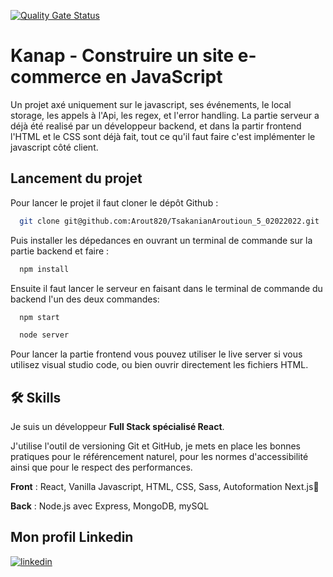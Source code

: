 [![Quality Gate Status](https://sonarcloud.io/api/project_badges/measure?project=Arout820_TsakanianAroutioun_5_02022022&metric=alert_status)](https://sonarcloud.io/summary/new_code?id=Arout820_TsakanianAroutioun_5_02022022)
# Kanap - Construire un site e-commerce en JavaScript

Un projet axé uniquement sur le javascript, ses événements, le local storage, les appels à l'Api, 
les regex, et l'error handling. La partie serveur a déjà été realisé par un développeur backend, 
et dans la partir frontend l'HTML et le CSS sont déjà fait, tout ce qu'il faut faire c'est implémenter le javascript côté client.  

## Lancement du projet

Pour lancer le projet il faut cloner le dépôt Github : 

```bash
  git clone git@github.com:Arout820/TsakanianAroutioun_5_02022022.git
```

Puis installer les dépedances en ouvrant un terminal de commande sur la partie backend et faire : 

```bash
  npm install
```

Ensuite il faut lancer le serveur en faisant dans le terminal de commande du backend l'un des deux commandes: 

```bash
  npm start 
```

```bash
  node server
```

Pour lancer la partie frontend vous pouvez utiliser le live server si vous utilisez visual studio code, ou bien ouvrir directement les fichiers HTML.
## 🛠 Skills
Je suis un développeur **Full Stack spécialisé React**.

J'utilise l'outil de versioning Git et GitHub, je mets en place les bonnes pratiques pour 
le référencement naturel, pour les normes d'accessibilité ainsi que pour le respect des performances.

**Front** : React, Vanilla Javascript, HTML, CSS, Sass, Autoformation Next.js💪

**Back** : Node.js avec Express, MongoDB, mySQL 


##  Mon profil Linkedin
[![linkedin](https://img.shields.io/badge/linkedin-0A66C2?style=for-the-badge&logo=linkedin&logoColor=white)](https://www.linkedin.com/in/aroutiountsakanian/)